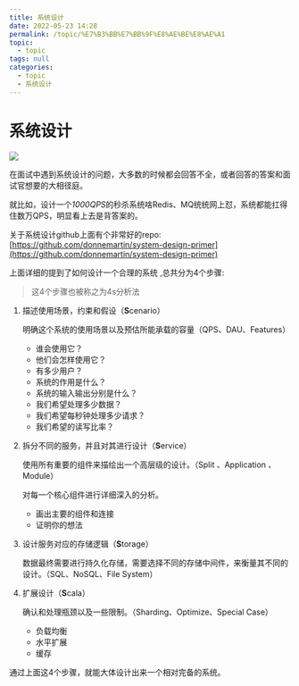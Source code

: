 ```yaml
---
title: 系统设计
date: 2022-05-23 14:28
permalink: /topic/%E7%B3%BB%E7%BB%9F%E8%AE%BE%E8%AE%A1
topic: 
  - topic
tags: null
categories: 
  - topic
  - 系统设计
---
```

# 系统设计

![](https://image.ztianzeng.com/uPic/20220614171025.png)

 在面试中遇到系统设计的问题，大多数的时候都会回答不全，或者回答的答案和面试官想要的大相径庭。

就比如，设计一个*1000QPS*的秒杀系统啥Redis、MQ统统网上怼，系统都能扛得住数万QPS，明显看上去是背答案的。

关于系统设计github上面有个非常好的repo: [https://github.com/donnemartin/system-design-primer](https://github.com/donnemartin/system-design-primer)

上面详细的提到了如何设计一个合理的系统 ,总共分为4个步骤:

> 这4个步骤也被称之为4s分析法

1. 描述使用场景，约束和假设（**S**cenario）

    明确这个系统的使用场景以及预估所能承载的容量（QPS、DAU、Features）

    * 谁会使用它？
    * 他们会怎样使用它？
    * 有多少用户？
    * 系统的作用是什么？
    * 系统的输入输出分别是什么？
    * 我们希望处理多少数据？
    * 我们希望每秒钟处理多少请求？
    * 我们希望的读写比率？
2. 拆分不同的服务，并且对其进行设计（**S**ervice）

    使用所有重要的组件来描绘出一个高层级的设计。（Split 、Application 、Module）

    对每一个核心组件进行详细深入的分析。

    * 画出主要的组件和连接
    * 证明你的想法
3. 设计服务对应的存储逻辑（**S**torage）

    数据最终需要进行持久化存储，需要选择不同的存储中间件，来衡量其不同的设计。（SQL、NoSQL、File System）
4. 扩展设计（**S**cala）

    确认和处理瓶颈以及一些限制。（Sharding、Optimize、Special Case）

    * 负载均衡
    * 水平扩展
    * 缓存

通过上面这4个步骤，就能大体设计出来一个相对完备的系统。

‍
